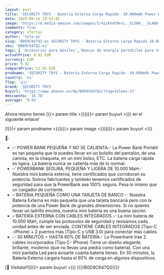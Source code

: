 ```yaml
---
layout: post
title: 'SECURITY TOYS - Bateria Externa Carga Rapida  10.000mAh Power Bank Carga Rápida con Salida USB y USB C  Batería Portatil para iPhone  con Cables Integrados  Compatible con Samsung Huawei iPad Macbook ST3'
date: 2025-08-16 19:54:02
image: 'https://m.media-amazon.com/images/I/41zKk4tMerL._SL500_._SL400_.jpg'
comments: true
category: ofertas
author: 'tole.es'
slug: 'B0D9C647Q2-es SECURITY TOYS - Bateria Externa Carga Rapida 10.000mAh...'
sku: 'B0D9C647Q2-es'
tags: [ 'Accesorios para móviles','Bancos de energía portátiles para teléfonos móviles','Cargadores para móviles','Comunicación móvil y accesorios','Electrónica','ipad','iphone','security toys','🇪🇸', ]
actualPrice: 9.92 EUR
currency: EUR
price: 9.92
comparePrice: 11.92 EUR
prodname: 'SECURITY TOYS - Bateria Externa Carga Rapida  10.000mAh Power Bank Carga Rápida con Salida USB y USB C  Batería Portatil para iPhone  con Cables Integrados  Compatible con Samsung Huawei iPad Macbook ST3'
country: 'es'
flag: '🇪🇸'
brand: 'SECURITY TOYS'
buyurl: 'https://www.amazon.es/dp/B0D9C647Q2/?tag=tolees-21'
descuento: '16.78'
average: '9.92'
---
```


Ahora mismo tienes [{{< param title >}}]({{< param buyurl >}}) en el siguiente enlace!

[![{{< param prodname >}}]({{< param image >}})]({{< param buyurl >}})

🔎:

- ✅ POWER BANK PEQUEÑA Y NO SE CALIENTA✅ La Power Bank Portátil es tan pequeña que la puedes llevar en un bolsillo del pantalón, de una camisa, en la chaqueta, en un mini bolso, ETC. La batería carga rápida es ligera. La batería nunca se calienta más de lo normal.
- ✅ POWERBANK SEGURA, PEQUEÑA Y LIGERA DE 10.000 MaH✅ Nuestra mini batería externa, tiene certificados que corroboran su potencia. Somos fabricantes y también tenemos certificados de seguridad para que la PowerBank sea 100% segura. Pesa lo mismo que un cargador de corriente.
- ✅BATERIA PEQUEÑA COMO UNA TARJETA DE BANCO ✅ Nuestra Batería Externa es más pequeña que una tarjeta bancaria pero con la potencia de una Power Bank de grandes dimensiones. Si no quieres llevar un ladrillo encima, nuestra mini bateria es una buena opción.
- ✅BATERÍA EXTERNA CON CABLES INTEGRADOS ✅ La mini batería de 10.000 MaH, cumple los protocolos de seguridad y revisamos cada unidad antes de ser enviada. CONTIENE CABLES INTEGRADOS (Tipo-C -iPhone) + 2 puertos más (Tipo-C y USB 3.0) para conectar más cables.
- ✅ 30 MINUTOS = HASTA 60% DE BATERÍA✅ La Powerbank trae 2 cables incorporados (Tipo C- IPhone) Tiene un diseño elegante, brillante, moderno (que no llevas una piedra como batería). Con una mini pantalla Led para avisarte cuanta batería tienes. En 30 minutos, la Batería Externa cargara hasta el 60% de carga en algunos dispositivos.

[🛒 Visítala!!!]({{< param buyurl >}})
{{<world>}}B0D9C647Q2{{</world>}}
